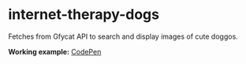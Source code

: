 # internet-therapy-dogs
Fetches from Gfycat API to search and display images of cute doggos.

**Working example:** [CodePen](https://codepen.io/radotreyes/full/vJyzbp/)
